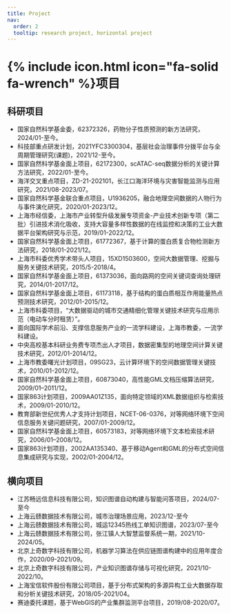 ```yaml
---
title: Project
nav:
  order: 2
  tooltip: research project, horizontal project
---
```


# {% include icon.html icon="fa-solid fa-wrench" %}项目

## 科研项目
- 国家自然科学基金委，62372326，药物分子性质预测的新方法研究，2024/01-至今。
- 科技部重点研发计划，2021YFC3300304，基层社会治理事件分拨平台与全周期管理研究(课题)，2021/12-至今。
- 国家自然科学基金面上项目，62172300，scATAC-seq数据分析的关键计算方法研究，2022/01-至今。
- 海洋交叉重点项目，ZD-21-202101，长江口海洋环境与灾害智能监测与应用研究，2021/08-2023/07。
- 国家自然科学基金联合重点项目，U1936205，融合地理空间数据的人物行为与事件演化研究，2020/01-2023/12。
- 上海市经信委，上海市产业转型升级发展专项资金-产业技术创新专项（第二批）引进技术消化吸收，支持大容量多样性数据的在线监控和决策的工业大数据平台架构研究与示范，2019/01-2022/12。
- 国家自然科学基金面上项目，61772367，基于计算的蛋白质复合物检测新方法研究，2018/01-2021/12。
- 上海市科委优秀学术带头人项目，15XD1503600，空间大数据管理、挖掘与服务关键技术研究，2015/5-2018/4。
- 国家自然科学基金面上项目，61373036，面向路网的空间关键词查询处理研究，2014/01-2017/12。
- 国家自然科学基金面上项目，61173118，基于结构的蛋白质相互作用能量热点预测技术研究，2012/01-2015/12。
- 上海市科委项目，“大数据驱动的城市交通精细化管理关键技术研究与应用示范（电动车分时租赁）”。
- 面向国际学术前沿、支撑信息服务产业的一流学科建设，上海市教委，一流学科建设。
- 中央高校基本科研业务费专项杰出人才项目，数据密集型的地理空间计算关键技术研究，2012/01-2014/12。
- 上海市教委曙光计划项目，09SG23，云计算环境下的空间数据管理关键技术，2010/01-2012/12。
- 国家自然科学基金面上项目，60873040，高性能GML文档压缩算法研究，2009/01–2011/12。
- 国家863计划项目，2009AA01Z135，面向特定领域的XML数据组织与检索技术，2009/01-2010/12。
- 教育部新世纪优秀人才支持计划项目，NCET-06-0376，对等网络环境下空间信息服务关键问题研究，2007/01-2009/12。
- 国家自然科学基金面上项目，60573183，对等网络环境下文本检索技术研究，2006/01–2008/12。
- 国家863计划项目，2002AA135340、基于移动Agent和GML的分布式空间信息集成研究与实现，2002/01-2004/12。
  
## 横向项目
- 江苏畅远信息科技有限公司，知识图谱自动构建与智能问答项目，2024/07-至今
- 上海云赜数据技术有限公司，城市治理场景应用，2023/12-至今
- 上海云赜数据技术有限公司，城运12345热线工单知识图谱，2023/07-至今
- 上海云赜数据技术有限公司，张江镇人大智慧监督系统一期，2021/10-2024/05。
- 北京上奇数字科技有限公司，机器学习算法在供应链图谱构建中的应用年度合作，2020/09-2021/09。
- 北京上奇数字科技有限公司，产业知识图谱存储与可视化研究，2021/10-2022/10。
- 上海宝信软件股份有限公司项目，基于分布式架构的多源异构工业大数据存取和分析关键技术研究，2018/05-2021/04。
- 赛迪委托课题，基于WebGIS的产业集群监测平台项目，2019/08-2020/07。